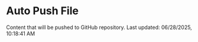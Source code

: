 # Auto Push File

Content that will be pushed to GitHub repository.
Last updated: 06/28/2025, 10:18:41 AM